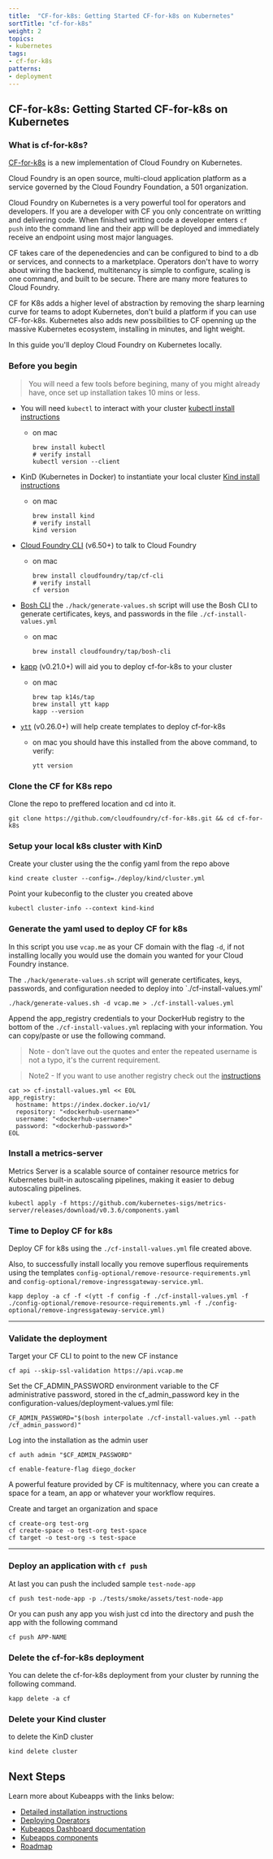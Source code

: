 ```yaml
---
title:  "CF-for-k8s: Getting Started CF-for-k8s on Kubernetes"
sortTitle: "cf-for-k8s"
weight: 2
topics:
- kubernetes
tags:
- cf-for-k8s
patterns:
- deployment
---
```


## CF-for-k8s: Getting Started CF-for-k8s on Kubernetes

### What is cf-for-k8s?

[CF-for-k8s](https://github.com/cloudfoundry/cf-for-k8s.git) is a new implementation of Cloud Foundry on Kubernetes. 

Cloud Foundry is an open source, multi-cloud application platform as a service governed by the Cloud Foundry Foundation, a 501 organization.

Cloud Foundry on Kubernetes is a very powerful tool for operators and developers. If you are a developer with CF you only concentrate on writting and delivering code. When finished writting code a developer enters `cf push` into the command line and their app will be deployed and immediately receive an endpoint using most major languages. 

CF takes care of the depenedencies and can be configured to bind to a db or services, and connects to a marketplace. Operators don't have to worry about wiring the backend, multitenancy is simple to configure, scaling is one command, and built to be secure. There are many more features to Cloud Foundry. 

CF for K8s adds a higher level of abstraction by removing the sharp learning curve for teams to adopt Kubernetes,  don't build a platform if you can use CF-for-k8s. Kubernetes also adds new possibilities to CF openning up the massive Kubernetes ecosystem, installing in minutes, and light weight.      

In this guide you'll deploy Cloud Foundry on Kubernetes locally.

### Before you begin

> You will need a few tools before begining, many of you might already have, once set up installation takes 10 mins or less.

- You will need `kubectl` to interact with your cluster [kubectl install instructions](https://kubernetes.io/docs/tasks/tools/install-kubectl/)
    * on mac 
        ```
        brew install kubectl
        # verify install 
        kubectl version --client
        ```
- KinD (Kubernetes in Docker) to instantiate your local cluster [Kind install instructions](https://kind.sigs.k8s.io/docs/user/quick-start/) 
    * on mac 
        ```
        brew install kind
        # verify install 
        kind version
        ```

- [Cloud Foundry CLI](https://docs.cloudfoundry.org/cf-cli/install-go-cli.html) (v6.50+) to talk to Cloud Foundry
    * on mac 
        ```
        brew install cloudfoundry/tap/cf-cli
        # verify install 
        cf version
        ```
- [Bosh CLI](https://bosh.io/docs/cli-v2-install/) the `./hack/generate-values.sh` script will use the Bosh CLI to generate certificates, keys, and passwords in the file `./cf-install-values.yml`
    * on mac
        ```
        brew install cloudfoundry/tap/bosh-cli
        ```

- [kapp](https://k14s.io/#install) (v0.21.0+) will aid you to deploy cf-for-k8s to your cluster
    * on mac 
        ```
        brew tap k14s/tap
        brew install ytt kapp
        kapp --version
        ```

- [`ytt`](https://k14s.io/#install) (v0.26.0+) will help create templates to deploy cf-for-k8s
    * on mac you should have this installed from the above command, to verify:
        ```
        ytt version
        ```
### Clone the CF for K8s repo

Clone the repo to preffered location and cd into it.
```
git clone https://github.com/cloudfoundry/cf-for-k8s.git && cd cf-for-k8s
```        

### Setup your local k8s cluster with KinD  

Create your cluster using the the config yaml from the repo above
```
kind create cluster --config=./deploy/kind/cluster.yml
```
Point your kubeconfig to the cluster you created above
```
kubectl cluster-info --context kind-kind
```

### Generate the yaml used to deploy CF for k8s

In this script you use `vcap.me` as your CF domain with the flag `-d`, if not installing locally you would use the domain you wanted for your Cloud Foundry instance.

The `./hack/generate-values.sh` script will generate certificates, keys, passwords, and configuration needed to deploy into `./cf-install-values.yml'
```
./hack/generate-values.sh -d vcap.me > ./cf-install-values.yml
```
Append the app_registry credentials to your DockerHub registry to the bottom of the `./cf-install-values.yml` replacing with your information. You can copy/paste  or use the following command.
> Note - don't lave out the quotes and enter the repeated username is not a typo, it's the current requirement. 

> Note2 - If you want to use another registry check out the [instructions ](https://github.com/cloudfoundry/cf-for-k8s/blob/master/docs/deploy.md)

```
cat >> cf-install-values.yml << EOL
app_registry:
  hostname: https://index.docker.io/v1/
  repository: "<dockerhub-username>"
  username: "<dockerhub-username>"
  password: "<dockerhub-password>"
EOL
```

### Install a metrics-server
Metrics Server is a scalable source of container resource metrics for Kubernetes built-in autoscaling pipelines, making it easier to debug autoscaling pipelines.
```
kubectl apply -f https://github.com/kubernetes-sigs/metrics-server/releases/download/v0.3.6/components.yaml
```

### Time to Deploy CF for k8s 

Deploy CF for k8s using the `./cf-install-values.yml` file created above. 

Also, to successfully install locally you remove superflous requirements using the templates `config-optional/remove-resource-requirements.yml` and `config-optional/remove-ingressgateway-service.yml`.
```
kapp deploy -a cf -f <(ytt -f config -f ./cf-install-values.yml -f ./config-optional/remove-resource-requirements.yml -f ./config-optional/remove-ingressgateway-service.yml)
```

---

### Validate the deployment

Target your CF CLI to point to the new CF instance
```
cf api --skip-ssl-validation https://api.vcap.me
```

Set the CF_ADMIN_PASSWORD environment variable to the CF administrative password, stored in the cf_admin_password key in the configuration-values/deployment-values.yml file:
```
CF_ADMIN_PASSWORD="$(bosh interpolate ./cf-install-values.yml --path /cf_admin_password)"
```

Log into the installation as the admin user
```
cf auth admin "$CF_ADMIN_PASSWORD"
```

```
cf enable-feature-flag diego_docker
```

A powerful feature provided by CF is multitennacy, where you can create a space for a team, an app or whatever your workflow requires. 

Create and target an organization and space
```
cf create-org test-org
cf create-space -o test-org test-space
cf target -o test-org -s test-space
```

---
### Deploy an application with `cf push`

At last you can push the included sample `test-node-app`
```
cf push test-node-app -p ./tests/smoke/assets/test-node-app
```
Or you can push any app you wish just cd into the directory and push the app with the following command
```
cf push APP-NAME
```

### Delete the cf-for-k8s deployment

You can delete the cf-for-k8s deployment from your cluster by running the following command.
```
kapp delete -a cf
```

### Delete your Kind cluster

to delete the KinD cluster
```
kind delete cluster
```


## Next Steps

Learn more about Kubeapps with the links below:

- [Detailed installation instructions](https://github.com/kubeapps/kubeapps/blob/master/chart/kubeapps/README.md)
- [Deploying Operators](https://github.com/kubeapps/kubeapps/blob/master/docs/user/operators.md)
- [Kubeapps Dashboard documentation]([dashboard.md](https://github.com/kubeapps/kubeapps/blob/master/docs/user/dashboard.md))
- [Kubeapps components](https://github.com/kubeapps/kubeapps/blob/master/docs/architecture/overview.md)
- [Roadmap](https://github.com/kubeapps/kubeapps/wiki/Roadmap)